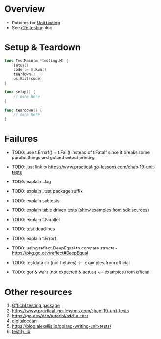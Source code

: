 # Overview
- Patterns for [Unit testing](https://en.wikipedia.org/wiki/Unit_testing)
- See [e2e testing](./testing.e2e.md) doc


# Setup & Teardown
```go
func TestMain(m *testing.M) {
	setup()
	code := m.Run()
	teardown()
	os.Exit(code)
}

func setup() {
    // more here
}

func teardown() {
    // more here
}
```


# Failures

- TODO: use t.Errorf() + t.Fail() instead of t.Fatalf since it breaks some parallel things and goland output printing


- TODO: just link to  https://www.practical-go-lessons.com/chap-19-unit-tests
- TODO: explain t.log
- TODO: explain _test package suffix
- TODO: explain subtests
- TODO: explain table driven tests (show examples from sdk sources)
- TODO: explain t.Parallel
- TODO: test deadlines
- TODO: explain t.Errorf
- TODO: using reflect.DeepEqual to compare structs - https://pkg.go.dev/reflect#DeepEqual
- TODO: testdata dir (not fixtures)  <-- examples from official
- TODO: got & want  (not expected & actual)  <-- examples from official



# Other resources
1. [Official testing package](https://pkg.go.dev/testing)
1. https://www.practical-go-lessons.com/chap-19-unit-tests
1. https://go.dev/doc/tutorial/add-a-test
1. [digitalocean](https://www.digitalocean.com/community/tutorials/how-to-write-unit-tests-in-go-using-go-test-and-the-testing-package)
1. https://blog.alexellis.io/golang-writing-unit-tests/
1. [testify lib](https://github.com/stretchr/testify)
